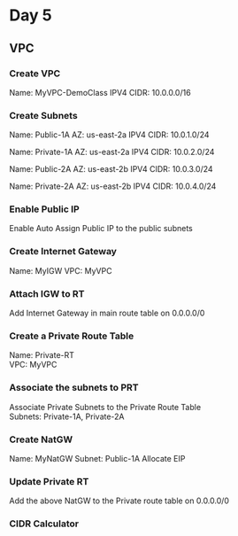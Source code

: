 # Day 5  
## VPC  

### Create VPC
Name: MyVPC-DemoClass
IPV4 CIDR: 10.0.0.0/16


### Create Subnets  
Name: Public-1A
AZ: us-east-2a
IPV4 CIDR: 10.0.1.0/24

Name: Private-1A
AZ: us-east-2a
IPV4 CIDR: 10.0.2.0/24

Name: Public-2A
AZ: us-east-2b
IPV4 CIDR: 10.0.3.0/24

Name: Private-2A
AZ: us-east-2b
IPV4 CIDR: 10.0.4.0/24

### Enable Public IP
Enable Auto Assign Public IP to the public subnets 

### Create Internet Gateway
Name: MyIGW
VPC: MyVPC

### Attach IGW to RT
Add Internet Gateway in main route table on 0.0.0.0/0  

### Create a Private Route Table  
Name: Private-RT  
VPC: MyVPC

### Associate the subnets to PRT  
Associate Private Subnets to the Private Route Table  
Subnets: Private-1A, Private-2A  

### Create NatGW 
Name: MyNatGW
Subnet: Public-1A
Allocate EIP 

### Update Private RT 
Add the above NatGW to the Private route table on 0.0.0.0/0

### CIDR Calculator
